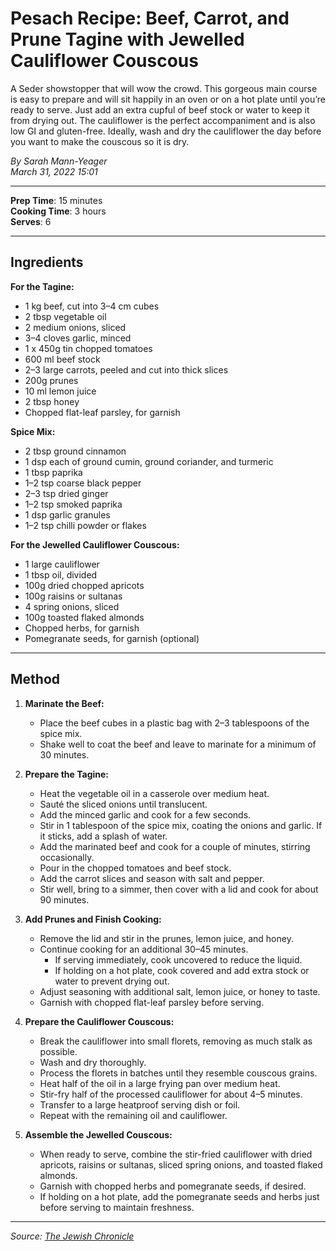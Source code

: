 # Pesach Recipe: Beef, Carrot, and Prune Tagine with Jewelled Cauliflower Couscous

A Seder showstopper that will wow the crowd. This gorgeous main course is easy to prepare and will sit happily in an oven or on a hot plate until you’re ready to serve. Just add an extra cupful of beef stock or water to keep it from drying out. The cauliflower is the perfect accompaniment and is also low GI and gluten-free. Ideally, wash and dry the cauliflower the day before you want to make the couscous so it is dry.

*By Sarah Mann-Yeager*  
*March 31, 2022 15:01*

---

**Prep Time**: 15 minutes  
**Cooking Time**: 3 hours  
**Serves**: 6

---

## Ingredients

**For the Tagine:**

- 1 kg beef, cut into 3–4 cm cubes
- 2 tbsp vegetable oil
- 2 medium onions, sliced
- 3–4 cloves garlic, minced
- 1 x 450g tin chopped tomatoes
- 600 ml beef stock
- 2–3 large carrots, peeled and cut into thick slices
- 200g prunes
- 10 ml lemon juice
- 2 tbsp honey
- Chopped flat-leaf parsley, for garnish

**Spice Mix:**

- 2 tbsp ground cinnamon
- 1 dsp each of ground cumin, ground coriander, and turmeric
- 1 tbsp paprika
- 1–2 tsp coarse black pepper
- 2–3 tsp dried ginger
- 1–2 tsp smoked paprika
- 1 dsp garlic granules
- 1–2 tsp chilli powder or flakes

**For the Jewelled Cauliflower Couscous:**

- 1 large cauliflower
- 1 tbsp oil, divided
- 100g dried chopped apricots
- 100g raisins or sultanas
- 4 spring onions, sliced
- 100g toasted flaked almonds
- Chopped herbs, for garnish
- Pomegranate seeds, for garnish (optional)

---

## Method

1. **Marinate the Beef:**
   - Place the beef cubes in a plastic bag with 2–3 tablespoons of the spice mix.
   - Shake well to coat the beef and leave to marinate for a minimum of 30 minutes.

2. **Prepare the Tagine:**
   - Heat the vegetable oil in a casserole over medium heat.
   - Sauté the sliced onions until translucent.
   - Add the minced garlic and cook for a few seconds.
   - Stir in 1 tablespoon of the spice mix, coating the onions and garlic. If it sticks, add a splash of water.
   - Add the marinated beef and cook for a couple of minutes, stirring occasionally.
   - Pour in the chopped tomatoes and beef stock.
   - Add the carrot slices and season with salt and pepper.
   - Stir well, bring to a simmer, then cover with a lid and cook for about 90 minutes.

3. **Add Prunes and Finish Cooking:**
   - Remove the lid and stir in the prunes, lemon juice, and honey.
   - Continue cooking for an additional 30–45 minutes.
     - If serving immediately, cook uncovered to reduce the liquid.
     - If holding on a hot plate, cook covered and add extra stock or water to prevent drying out.
   - Adjust seasoning with additional salt, lemon juice, or honey to taste.
   - Garnish with chopped flat-leaf parsley before serving.

4. **Prepare the Cauliflower Couscous:**
   - Break the cauliflower into small florets, removing as much stalk as possible.
   - Wash and dry thoroughly.
   - Process the florets in batches until they resemble couscous grains.
   - Heat half of the oil in a large frying pan over medium heat.
   - Stir-fry half of the processed cauliflower for about 4–5 minutes.
   - Transfer to a large heatproof serving dish or foil.
   - Repeat with the remaining oil and cauliflower.

5. **Assemble the Jewelled Couscous:**
   - When ready to serve, combine the stir-fried cauliflower with dried apricots, raisins or sultanas, sliced spring onions, and toasted flaked almonds.
   - Garnish with chopped herbs and pomegranate seeds, if desired.
   - If holding on a hot plate, add the pomegranate seeds and herbs just before serving to maintain freshness.

---

*Source: [The Jewish Chronicle](https://www.thejc.com/lets-eat/recipe/pesach-recipe-beef-carrot-and-prune-tagine-with-jewelled-cauliflower-couscous-oqz1muxj)*